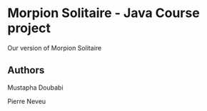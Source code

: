 # Morpion Solitaire - Java Course project

Our version of Morpion Solitaire

## Authors
Mustapha Doubabi

Pierre Neveu
